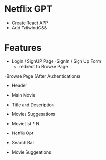 # Netflix GPT

- Create React APP
- Add TailwindCSS

# Features

- Login / SignUP Page
  -SignIn / Sign Up Form
  - redirect to Browse Page

-Browse Page (After Authentications)

- Header
- Main Movie
- Title and Description
- Movies Suggesations
- MovieList \* N

- Netflix Gpt

- Search Bar
- Movie Suggeations
